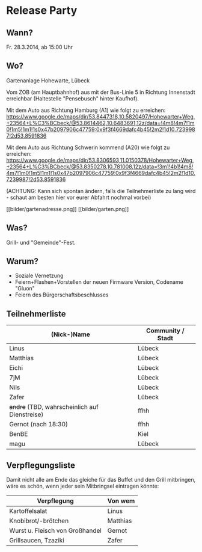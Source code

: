 # Release Party

## Wann?

Fr. 28.3.2014, ab 15:00 Uhr

## Wo?

Gartenanlage Hohewarte, Lübeck

Vom ZOB (am Hauptbahnhof) aus mit der Bus-Linie 5 in Richtung Innenstadt erreichbar (Haltestelle "Pensebusch" hinter Kaufhof).

Mit dem Auto aus Richtung Hamburg (A1) wie folgt zu erreichen:
https://www.google.de/maps/dir/53.8447318,10.5820497/Hohewarter+Weg,+23564+L%C3%BCbeck/@53.8614462,10.6483691,12z/data=!4m8!4m7!1m0!1m5!1m1!1s0x47b2097906c47759:0x9f3f4669dafc4b45!2m2!1d10.7239987!2d53.8591836

Mit dem Auto aus Richtung Schwerin kommend (A20) wie folgt zu erreichen:
https://www.google.de/maps/dir/53.8306593,11.0150378/Hohewarter+Weg,+23564+L%C3%BCbeck/@53.8350278,10.781008,12z/data=!3m1!4b1!4m8!4m7!1m0!1m5!1m1!1s0x47b2097906c47759:0x9f3f4669dafc4b45!2m2!1d10.7239987!2d53.8591836


(ACHTUNG: Kann sich spontan ändern, falls die Teilnehmerliste zu lang wird -
schaut am besten hier vor eurer Abfahrt nochmal vorbei)

[[bilder/gartenadresse.png]]
[[bilder/garten.png]]

## Was?

Grill- und "Gemeinde"-Fest.

## Warum?

* Soziale Vernetzung
* Feiern+Flashen+Vorstellen der neuen Firmware Version, Codename "Gluon"
* Feiern des Bürgerschaftsbeschlusses

## Teilnehmerliste

| (Nick-)Name | Community / Stadt |
|-------------|-------------------|
| Linus       | Lübeck            |
| Matthias    | Lübeck            |
| Eichi       | Lübeck            |
| 7jM         | Lübeck            |
| Nils        | Lübeck            |
| Zafer       | Lübeck            |
| <strike>andre</strike> (TBD, wahrscheinlich auf Dienstreise)       | ffhh              |
| Gernot (nach 18:30)      | ffhh              |
| BenBE       | Kiel              |
| magu        | Lübeck            |

## Verpflegungsliste

Damit nicht alle am Ende das gleiche für das Buffet und den Grill mitbringen, wäre es schön, wenn jeder sein Mitbringsel eintragen könnte:

| Verpflegung          | Von wem  |
|----------------------|----------|
| Kartoffelsalat       | Linus    |
| Knobibrot/-brötchen  | Matthias |
| Wurst u. Fleisch von Großhandel  | Gernot    |
| Grillsaucen, Tzaziki | Zafer    |